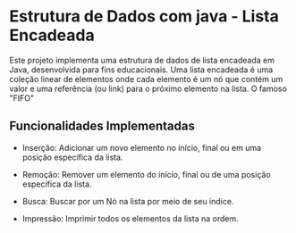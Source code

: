 
# Estrutura de Dados com java - Lista Encadeada

Este projeto implementa uma estrutura de dados de lista encadeada em Java, desenvolvida para fins educacionais. Uma lista encadeada é uma coleção linear de elementos onde cada elemento é um nó que contém um valor e uma referência (ou link) para o próximo elemento na lista. O famoso "FIFO"

## Funcionalidades Implementadas

- Inserção: Adicionar um novo elemento no início, final ou em uma posição específica da lista.

- Remoção: Remover um elemento do início, final ou de uma posição específica da lista.

- Busca: Buscar por um Nó na lista por meio de seu índice.

- Impressão: Imprimir todos os elementos da lista na ordem.


